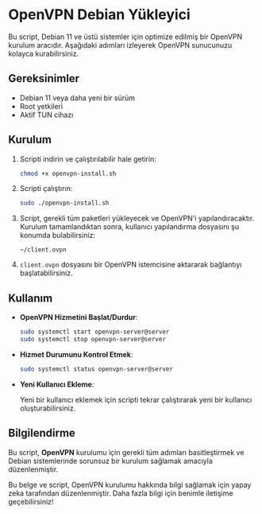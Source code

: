 # OpenVPN Debian Yükleyici

Bu script, Debian 11 ve üstü sistemler için optimize edilmiş bir OpenVPN kurulum aracıdır. Aşağıdaki adımları izleyerek OpenVPN sunucunuzu kolayca kurabilirsiniz.

## Gereksinimler

- Debian 11 veya daha yeni bir sürüm
- Root yetkileri
- Aktif TUN cihazı

## Kurulum

1. Scripti indirin ve çalıştırılabilir hale getirin:

   ```bash
   chmod +x openvpn-install.sh
   ```

2. Scripti çalıştırın:

   ```bash
   sudo ./openvpn-install.sh
   ```

3. Script, gerekli tüm paketleri yükleyecek ve OpenVPN'i yapılandıracaktır. Kurulum tamamlandıktan sonra, kullanıcı yapılandırma dosyasını şu konumda bulabilirsiniz:

   ```
   ~/client.ovpn
   ```

4. `client.ovpn` dosyasını bir OpenVPN istemcisine aktararak bağlantıyı başlatabilirsiniz.

## Kullanım

- **OpenVPN Hizmetini Başlat/Durdur**:

   ```bash
   sudo systemctl start openvpn-server@server
   sudo systemctl stop openvpn-server@server
   ```

- **Hizmet Durumunu Kontrol Etmek**:

   ```bash
   sudo systemctl status openvpn-server@server
   ```

- **Yeni Kullanıcı Ekleme**:

   Yeni bir kullanıcı eklemek için scripti tekrar çalıştırarak yeni bir kullanıcı oluşturabilirsiniz.

## Bilgilendirme

Bu script, **OpenVPN** kurulumu için gerekli tüm adımları basitleştirmek ve Debian sistemlerinde sorunsuz bir kurulum sağlamak amacıyla düzenlenmiştir.

Bu belge ve script, OpenVPN kurulumu hakkında bilgi sağlamak için yapay zeka tarafından düzenlenmiştir. Daha fazla bilgi için benimle iletişime geçebilirsiniz!

